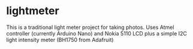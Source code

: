 # lightmeter
This is a traditional light meter project for taking photos. Uses Atmel controller (currently Arduino Nano) and Nokia 5110 LCD plus a simple I2C light intensity meter (BH1750 from Adafruit)
